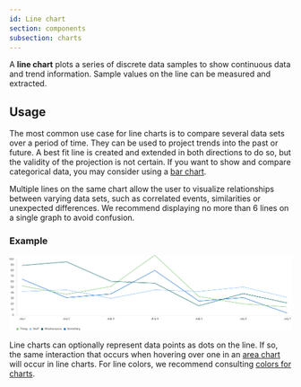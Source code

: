 ```yaml
---
id: Line chart
section: components
subsection: charts
---
```

A **line chart** plots a series of discrete data samples to show continuous data and trend information. Sample values on the line can be measured and extracted.

## Usage
The most common use case for line charts is to compare several data sets over a period of time. They can be used to project trends into the past or future. A best fit line is created and extended in both directions to do so, but the validity of the projection is not certain. If you want to show and compare categorical data, you may consider using a [bar chart](/components/charts/bar-chart).

Multiple lines on the same chart allow the user to visualize relationships between varying data sets, such as correlated events, similarities or unexpected differences. We recommend displaying no more than 6 lines on a single graph to avoid confusion.

### Example
<img src="./img/line-chart.png" alt="Line chart" />

Line charts can optionally represent data points as dots on the line. If so, the same interaction that occurs when hovering over one in an [area chart](/components/charts/area-chart) will occur in line charts. For line colors, we recommend consulting [colors for charts](/components/charts/colors-for-charts).